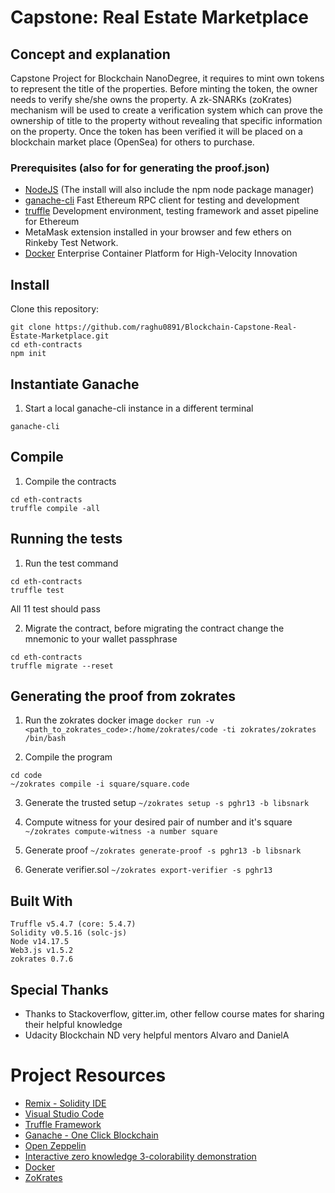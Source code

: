 # Capstone: Real Estate Marketplace 

## Concept and explanation
Capstone Project for Blockchain NanoDegree, it requires to mint own tokens to represent the title of the properties. Before minting the token, the owner needs to verify she/she owns the property. A zk-SNARKs (zoKrates) mechanism will be used to create a verification system which can prove the ownership of title to the property without revealing that specific information on the property.
Once the token has been verified it will be placed on a blockchain market place (OpenSea) for others to purchase.

### Prerequisites (also for for generating the proof.json)

* [NodeJS](https://nodejs.org/en/download/current/) (The install will also include the npm node package manager)
* [ganache-cli](https://github.com/trufflesuite/ganache-cli) Fast Ethereum RPC client for testing and development
* [truffle](https://www.npmjs.com/package/truffle) Development environment, testing framework and asset pipeline for Ethereum
* MetaMask extension installed in your browser and few ethers on Rinkeby Test Network.
* [Docker](https://www.docker.com/) Enterprise Container Platform for High-Velocity Innovation

## Install
Clone this repository:

```
git clone https://github.com/raghu0891/Blockchain-Capstone-Real-Estate-Marketplace.git
cd eth-contracts
npm init
```
## Instantiate Ganache
1. Start a local ganache-cli instance in a different terminal
```
ganache-cli
```

## Compile
1. Compile the contracts
```
cd eth-contracts
truffle compile -all
```

## Running the tests
1. Run the test command
```
cd eth-contracts
truffle test
```
All 11 test should pass


2. Migrate the contract, before migrating the contract change the mnemonic to your wallet passphrase
```
cd eth-contracts
truffle migrate --reset
```


## Generating the proof from zokrates
1. Run the zokrates docker image
`docker run -v <path_to_zokrates_code>:/home/zokrates/code -ti zokrates/zokrates /bin/bash`

2. Compile the program 
```
cd code
~/zokrates compile -i square/square.code
```

3. Generate the trusted setup
`~/zokrates setup -s pghr13 -b libsnark`

4. Compute witness for your desired pair of number and it's square 
`~/zokrates compute-witness -a number square`

5. Generate proof
`~/zokrates generate-proof -s pghr13 -b libsnark`

6. Generate verifier.sol
`~/zokrates export-verifier -s pghr13	`


## Built With
```
Truffle v5.4.7 (core: 5.4.7)
Solidity v0.5.16 (solc-js)
Node v14.17.5
Web3.js v1.5.2
zokrates 0.7.6
```

## Special Thanks
* Thanks to Stackoverflow, gitter.im, other fellow course mates for sharing their helpful knowledge
* Udacity Blockchain ND very helpful mentors Alvaro and DanielA 

# Project Resources

* [Remix - Solidity IDE](https://remix.ethereum.org/)
* [Visual Studio Code](https://code.visualstudio.com/)
* [Truffle Framework](https://truffleframework.com/)
* [Ganache - One Click Blockchain](https://truffleframework.com/ganache)
* [Open Zeppelin ](https://openzeppelin.org/)
* [Interactive zero knowledge 3-colorability demonstration](http://web.mit.edu/~ezyang/Public/graph/svg.html)
* [Docker](https://docs.docker.com/install/)
* [ZoKrates](https://github.com/Zokrates/ZoKrates)

